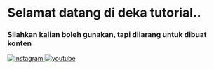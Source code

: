 <h1 >Selamat datang di deka tutorial..</h1>
<h3 >Silahkan kalian boleh gunakan, tapi dilarang untuk dibuat konten</h3>

<!-- ## Connect with me   -->
<div align="start">
<a href="https://instagram.com/deka_tutorial" target="_blank">
<img src=https://img.shields.io/badge/instagram-%23000000.svg?&style=for-the-badge&logo=instagram&logoColor=white alt=instagram style="margin-bottom: 5px;" />
</a>
<a href="https://www.youtube.com/user/deka_tutorial" target="_blank">
<img src=https://img.shields.io/badge/youtube-%23EE4831.svg?&style=for-the-badge&logo=youtube&logoColor=white alt=youtube style="margin-bottom: 5px;" />
</a>  
</div>  
